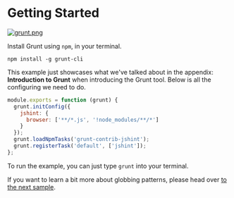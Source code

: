 # Getting Started

[![grunt.png][2]][1]

Install Grunt using `npm`, in your terminal.

```shell
npm install -g grunt-cli
```

This example just showcases what we've talked about in the appendix: **Introduction to Grunt** when introducing the Grunt tool. Below is all the configuring we need to do.

```js
module.exports = function (grunt) {
  grunt.initConfig({
    jshint: {
      browser: ['**/*.js', '!node_modules/**/*']
    }
  });
  grunt.loadNpmTasks('grunt-contrib-jshint');
  grunt.registerTask('default', ['jshint']);
};
```

To run the example, you can just type `grunt` into your terminal.

If you want to learn a bit more about globbing patterns, please head over [to the next sample][3].

  [1]: http://gruntjs.com "Grunt: JavaScript Task Runner"
  [2]: http://i.imgur.com/bCRhgh1.png "Welcome to Grunt!"
  [3]: https://github.com/bevacqua/buildfirst/tree/master/appendix/introduction-to-grunt/02_globbing-patterns
